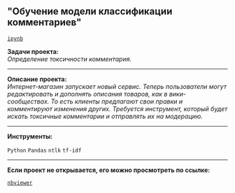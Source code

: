 ## "Обучение модели классификации комментариев"
[`ipynb`](https://github.com/mike2023-ml/Portfolio/blob/main/Comments%20classification/Comments%20classification.ipynb)  

**Задачи проекта:**  
*Определение токсичности комментария.*

***

**Описание проекта:**  
*Интернет-магазин запускает новый сервис. Теперь пользователи могут редактировать и дополнять описания товаров, как в вики-сообществах. То есть клиенты предлагают свои правки и комментируют изменения других. Требуется инструмент, который будет искать токсичные комментарии и отправлять их на модерацию.*
    
***
    
**Инструменты:**  

`Python` `Pandas` `ntlk` `tf-idf`

***

**Если проект не открывается, его можно просмотреть по ссылке:**  

[`nbviewer`](https://nbviewer.org/github/mike2023-ml/Portfolio/blob/main/Comments%20classification/Comments%20classification.ipynb)    
</div>


